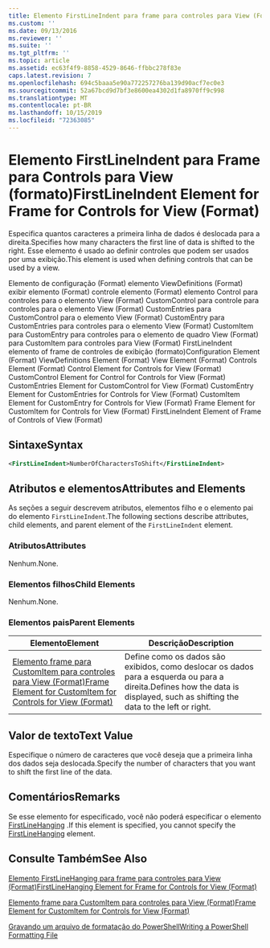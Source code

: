 ```yaml
---
title: Elemento FirstLineIndent para frame para controles para View (Format) | Microsoft Docs
ms.custom: ''
ms.date: 09/13/2016
ms.reviewer: ''
ms.suite: ''
ms.tgt_pltfrm: ''
ms.topic: article
ms.assetid: ec63f4f9-8858-4529-8646-ffbbc278f83e
caps.latest.revision: 7
ms.openlocfilehash: 694c5baaa5e90a772257276ba139d90acf7ec0e3
ms.sourcegitcommit: 52a67bcd9d7bf3e8600ea4302d1fa8970ff9c998
ms.translationtype: MT
ms.contentlocale: pt-BR
ms.lasthandoff: 10/15/2019
ms.locfileid: "72363085"
---
```

# <a name="firstlineindent-element-for-frame-for-controls-for-view-format"></a><span data-ttu-id="07cc0-102">Elemento FirstLineIndent para Frame para Controls para View (formato)</span><span class="sxs-lookup"><span data-stu-id="07cc0-102">FirstLineIndent Element for Frame for Controls for View (Format)</span></span>

<span data-ttu-id="07cc0-103">Especifica quantos caracteres a primeira linha de dados é deslocada para a direita.</span><span class="sxs-lookup"><span data-stu-id="07cc0-103">Specifies how many characters the first line of data is shifted to the right.</span></span> <span data-ttu-id="07cc0-104">Esse elemento é usado ao definir controles que podem ser usados por uma exibição.</span><span class="sxs-lookup"><span data-stu-id="07cc0-104">This element is used when defining controls that can be used by a view.</span></span>

<span data-ttu-id="07cc0-105">Elemento de configuração (Format) elemento ViewDefinitions (Format) exibir elemento (Format) controle elemento (Format) elemento Control para controles para o elemento View (Format) CustomControl para controle para controles para o elemento View (Format) CustomEntries para CustomControl para o elemento View (Format) CustomEntry para CustomEntries para controles para o elemento View (Format) CustomItem para CustomEntry para controles para o elemento de quadro View (Format) para CustomItem para controles para View (Format) FirstLineIndent elemento of frame de controles de exibição (formato)</span><span class="sxs-lookup"><span data-stu-id="07cc0-105">Configuration Element (Format) ViewDefinitions Element (Format) View Element (Format) Controls Element (Format) Control Element for Controls for View (Format) CustomControl Element for Control for Controls for View (Format) CustomEntries Element for CustomControl for View (Format) CustomEntry Element for CustomEntries for Controls for View (Format) CustomItem Element for CustomEntry for Controls for View (Format) Frame Element for CustomItem for Controls for View (Format) FirstLineIndent Element of Frame of Controls of View (Format)</span></span>

## <a name="syntax"></a><span data-ttu-id="07cc0-106">Sintaxe</span><span class="sxs-lookup"><span data-stu-id="07cc0-106">Syntax</span></span>

```xml
<FirstLineIndent>NumberOfCharactersToShift</FirstLineIndent>
```

## <a name="attributes-and-elements"></a><span data-ttu-id="07cc0-107">Atributos e elementos</span><span class="sxs-lookup"><span data-stu-id="07cc0-107">Attributes and Elements</span></span>

<span data-ttu-id="07cc0-108">As seções a seguir descrevem atributos, elementos filho e o elemento pai do elemento `FirstLineIndent`.</span><span class="sxs-lookup"><span data-stu-id="07cc0-108">The following sections describe attributes, child elements, and parent element of the `FirstLineIndent` element.</span></span>

### <a name="attributes"></a><span data-ttu-id="07cc0-109">Atributos</span><span class="sxs-lookup"><span data-stu-id="07cc0-109">Attributes</span></span>

<span data-ttu-id="07cc0-110">Nenhum.</span><span class="sxs-lookup"><span data-stu-id="07cc0-110">None.</span></span>

### <a name="child-elements"></a><span data-ttu-id="07cc0-111">Elementos filhos</span><span class="sxs-lookup"><span data-stu-id="07cc0-111">Child Elements</span></span>

<span data-ttu-id="07cc0-112">Nenhum.</span><span class="sxs-lookup"><span data-stu-id="07cc0-112">None.</span></span>

### <a name="parent-elements"></a><span data-ttu-id="07cc0-113">Elementos pais</span><span class="sxs-lookup"><span data-stu-id="07cc0-113">Parent Elements</span></span>

|<span data-ttu-id="07cc0-114">Elemento</span><span class="sxs-lookup"><span data-stu-id="07cc0-114">Element</span></span>|<span data-ttu-id="07cc0-115">Descrição</span><span class="sxs-lookup"><span data-stu-id="07cc0-115">Description</span></span>|
|-------------|-----------------|
|[<span data-ttu-id="07cc0-116">Elemento frame para CustomItem para controles para View (Format)</span><span class="sxs-lookup"><span data-stu-id="07cc0-116">Frame Element for CustomItem for Controls for View (Format)</span></span>](./frame-element-for-customitem-for-controls-for-view-format.md)|<span data-ttu-id="07cc0-117">Define como os dados são exibidos, como deslocar os dados para a esquerda ou para a direita.</span><span class="sxs-lookup"><span data-stu-id="07cc0-117">Defines how the data is displayed, such as shifting the data to the left or right.</span></span>|

## <a name="text-value"></a><span data-ttu-id="07cc0-118">Valor de texto</span><span class="sxs-lookup"><span data-stu-id="07cc0-118">Text Value</span></span>

<span data-ttu-id="07cc0-119">Especifique o número de caracteres que você deseja que a primeira linha dos dados seja deslocada.</span><span class="sxs-lookup"><span data-stu-id="07cc0-119">Specify the number of characters that you want to shift the first line of the data.</span></span>

## <a name="remarks"></a><span data-ttu-id="07cc0-120">Comentários</span><span class="sxs-lookup"><span data-stu-id="07cc0-120">Remarks</span></span>

<span data-ttu-id="07cc0-121">Se esse elemento for especificado, você não poderá especificar o elemento [FirstLineHanging](./firstlinehanging-element-for-frame-for-controls-for-view-format.md) .</span><span class="sxs-lookup"><span data-stu-id="07cc0-121">If this element is specified, you cannot specify the [FirstLineHanging](./firstlinehanging-element-for-frame-for-controls-for-view-format.md) element.</span></span>

## <a name="see-also"></a><span data-ttu-id="07cc0-122">Consulte Também</span><span class="sxs-lookup"><span data-stu-id="07cc0-122">See Also</span></span>

[<span data-ttu-id="07cc0-123">Elemento FirstLineHanging para frame para controles para View (Format)</span><span class="sxs-lookup"><span data-stu-id="07cc0-123">FirstLineHanging Element for Frame for Controls for View (Format)</span></span>](./firstlinehanging-element-for-frame-for-controls-for-view-format.md)

[<span data-ttu-id="07cc0-124">Elemento frame para CustomItem para controles para View (Format)</span><span class="sxs-lookup"><span data-stu-id="07cc0-124">Frame Element for CustomItem for Controls for View (Format)</span></span>](./frame-element-for-customitem-for-controls-for-view-format.md)

[<span data-ttu-id="07cc0-125">Gravando um arquivo de formatação do PowerShell</span><span class="sxs-lookup"><span data-stu-id="07cc0-125">Writing a PowerShell Formatting File</span></span>](./writing-a-powershell-formatting-file.md)
